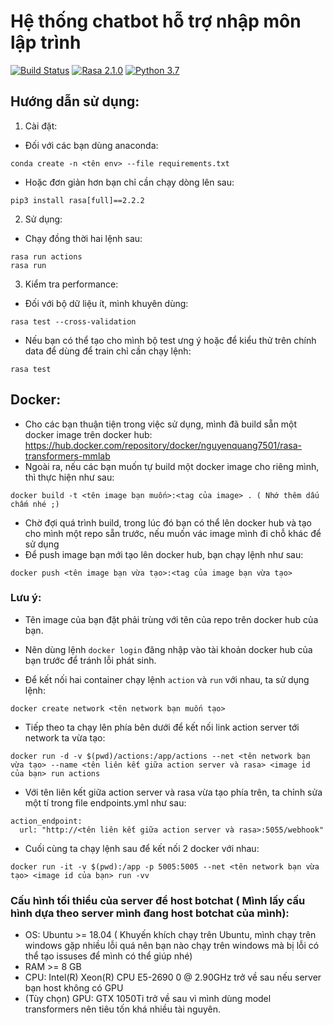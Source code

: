 # Hệ thống chatbot hỗ trợ nhập môn lập trình
[![Build Status](https://travis-ci.com/anhquan075/cpp_learning_chatbot.svg?branch=mainbranch)](https://travis-ci.com/anhquan075/cpp_learning_chatbot)
[![Rasa 2.1.0](https://img.shields.io/badge/Rasa-2.1.0-blueviolet)](https://github.com/RasaHQ/rasa/tree/2.1.x)
[![Python 3.7](https://img.shields.io/badge/Python-3.7-3776AB)](https://www.python.org/downloads/release/python-370/)

## Hướng dẫn sử dụng:
1) Cài đặt:
- Đối với các bạn dùng anaconda:
```
conda create -n <tên env> --file requirements.txt
```
- Hoặc đơn giản hơn bạn chỉ cần chạy dòng lên sau:
```
pip3 install rasa[full]==2.2.2
```
2) Sử dụng:
- Chạy đồng thời hai lệnh sau:
```
rasa run actions
rasa run
```
3) Kiểm tra performance:
- Đối với bộ dữ liệu ít, mình khuyên dùng:
```
rasa test --cross-validation 
```
- Nếu bạn có thể tạo cho mình bộ test ưng ý hoặc để kiểu thử trên chính data để dùng để train chỉ cần chạy lệnh:
```
rasa test
```
## Docker:
- Cho các bạn thuận tiện trong việc sử dụng, mình đã build sẵn một docker image trên docker hub: 
https://hub.docker.com/repository/docker/nguyenquang7501/rasa-transformers-mmlab
- Ngoài ra, nếu các bạn muốn tự build một docker image cho riêng mình, thì thực hiện như sau:
```
docker build -t <tên image bạn muốn>:<tag của image> . ( Nhớ thêm dấu chấm nhé ;)
```
- Chờ đợi quá trình build, trong lúc đó bạn có thể lên docker hub và tạo cho mình một repo sẵn trước, nếu muốn vác image mình đi chỗ khác để sử dụng
- Để push image bạn mới tạo lên docker hub, bạn chạy lệnh như sau:
```
docker push <tên image bạn vừa tạo>:<tag của image bạn vừa tạo>
```
### Lưu ý: 
  - Tên image của bạn đặt phải trùng với tên của repo trên docker hub của bạn.
  - Nên dùng lệnh ```docker login``` đăng nhập vào tài khoản docker hub của bạn trước để tránh lỗi phát sinh.

- Để kết nối hai container chạy lệnh ```action``` và ```run``` với nhau, ta sử dụng lệnh:
```
docker create network <tên network bạn muốn tạo>
```
- Tiếp theo ta chạy lên phía bên dưới để kết nối link action server tới network ta vừa tạo:
```
docker run -d -v $(pwd)/actions:/app/actions --net <tên network bạn vừa tạo> --name <tên liên kết giữa action server và rasa> <image id của bạn> run actions
```
- Với tên liên kết giữa action server và rasa vừa tạo phía trên, ta chỉnh sửa một tí trong file endpoints.yml như sau:
```
action_endpoint:
  url: "http://<tên liên kết giữa action server và rasa>:5055/webhook"
```
- Cuối cùng ta chạy lệnh sau để kết nối 2 docker với nhau:
```
docker run -it -v $(pwd):/app -p 5005:5005 --net <tên network bạn vừa tạo> <image id của bạn> run -vv
```
### Cấu hình tối thiểu của server để host botchat ( Mình lấy cấu hình dựa theo server mình đang host botchat của mình):
- OS: Ubuntu >= 18.04 ( Khuyến khích chạy trên Ubuntu, mình chạy trên windows gặp nhiều lỗi quá nên bạn nào chạy trên windows mà bị lỗi có thể tạo issuses để mình có thể giúp nhé)
- RAM >= 8 GB
- CPU: Intel(R) Xeon(R) CPU E5-2690 0 @ 2.90GHz trở về sau nếu server bạn host không có GPU
- (Tùy chọn) GPU: GTX 1050Ti trở về sau vì mình dùng model transformers nên tiêu tốn khá nhiều tài nguyên.
